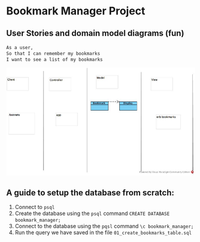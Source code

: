 # Bookmark Manager Project

## User Stories and domain model diagrams (fun)

```
As a user,
So that I can remember my bookmarks
I want to see a list of my bookmarks
```

![domain model diagram](./images/show_list.jpg)


## A guide to setup the database from scratch:

1. Connect to `psql`
2. Create the database using the `psql` command `CREATE DATABASE bookmark_manager;`
3. Connect to the database using the `pqsl` command `\c bookmark_manager;`
4. Run the query we have saved in the file `01_create_bookmarks_table.sql`
